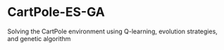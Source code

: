 # CartPole-ES-GA
Solving the CartPole environment using Q-learning, evolution strategies, and genetic algorithm
